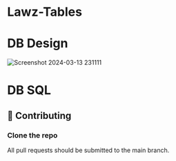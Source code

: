 # Lawz-Tables

# DB Design 
![Screenshot 2024-03-13 231111](https://github.com/fairouzAlateeq/Lawz-Tables/assets/37877628/d383c823-a8f3-4531-98db-569f6106915f)


# DB SQL


## 🤝 Contributing

### Clone the repo
All pull requests should be submitted to the main branch.
